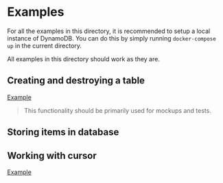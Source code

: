 # Examples

For all the examples in this directory, it is recommended to setup a local instance of DynamoDB. You can do this by simply running `docker-compose up` in the current directory.

All examples in this directory should work as they are. 

## Creating and destroying a table

[Example](schema_example.py)

> This functionality should be primarily used for mockups and tests.

## Storing items in database


## Working with cursor

[Example](cursor_example.py)

